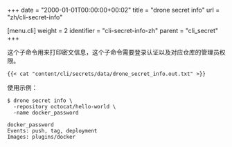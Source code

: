 +++
date = "2000-01-01T00:00:00+00:02"
title = "drone secret info"
url = "zh/cli-secret-info"

[menu.cli]
  weight = 2
  identifier = "cli-secret-info-zh"
  parent = "cli_secret"
+++

<!--This subcommand prints the named secret details. Please note this command requires administrative privilege to the repository.-->

这个子命令用来打印密文信息，这个子命令需要登录认证以及对应仓库的管理员权限。


```text
{{< cat "content/cli/secrets/data/drone_secret_info.out.txt" >}}
```

使用示例：

```text
$ drone secret info \
  -repository octocat/hello-world \
  -name docker_password

docker_password
Events: push, tag, deployment
Images: plugins/docker
```

